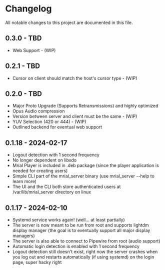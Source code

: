 # Changelog
All notable changes to this project are documented in this file.

## 0.3.0 - TBD

- Web Support - (WIP)

## 0.2.1 - TBD

- Cursor on client should match the host's cursor type - (WIP)

## 0.2.0 - TBD

- Major Proto Upgrade (Supports Retransmissions) and highly optimized
- Opus Audio compression
- Version between server and client must be the same - (WIP)
- YUV Selection (420 or 444) - (WIP)
- Outlined backend for eventual web support 

## 0.1.18 - 2024-02-17

- Logout detection with 1 second frequency
- No longer dependent on libxdo
- Mrial Player is included in .deb package (since the player application is needed for creating users)
- Simple CLI part of the mrial_server binary (use mrial_server --help to learn more)
- The UI and the CLI both store authenticated users at /var/lib/mrial_server directory on linux

## 0.1.17 - 2024-02-10

- Systemd service works again! (well... at least partially)
- The server is now meant to be run from root and supports lightdm display manager (the goal is to eventually support all major display managers)
- The server is also able to connect to Pipewire from root (audio support)
- Automatic login detection is enabled with 1 second frequency
- Logout detection still doesn't exist, right now the server crashes when you log out and restarts automatically (if using systemd) on the login page, super hacky right 